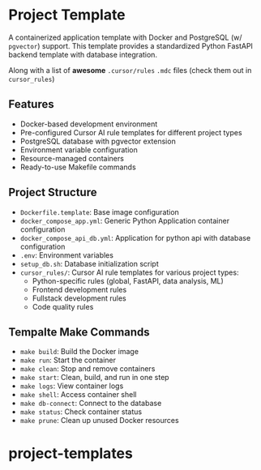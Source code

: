 # Project Template

A containerized application template with Docker and PostgreSQL (w/ `pgvector`) support. This template provides a standardized Python FastAPI backend template with database integration. 

Along with a list of **awesome** `.cursor/rules` `.mdc` files (check them out in `cursor_rules`)

## Features

- Docker-based development environment
- Pre-configured Cursor AI rule templates for different project types
- PostgreSQL database with pgvector extension
- Environment variable configuration
- Resource-managed containers
- Ready-to-use Makefile commands

## Project Structure

- `Dockerfile.template`: Base image configuration
- `docker_compose_app.yml`: Generic Python Application container configuration
- `docker_compose_api_db.yml`: Application for python api with database configuration
- `.env`: Environment variables
- `setup_db.sh`: Database initialization script
- `cursor_rules/`: Cursor AI rule templates for various project types:
  - Python-specific rules (global, FastAPI, data analysis, ML)
  - Frontend development rules
  - Fullstack development rules
  - Code quality rules 

## Tempalte Make Commands

- `make build`: Build the Docker image
- `make run`: Start the container
- `make clean`: Stop and remove containers
- `make start`: Clean, build, and run in one step
- `make logs`: View container logs
- `make shell`: Access container shell
- `make db-connect`: Connect to the database
- `make status`: Check container status
- `make prune`: Clean up unused Docker resources

# project-templates
